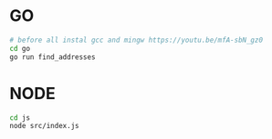 # GO
```bash
# before all instal gcc and mingw https://youtu.be/mfA-sbN_gz0
cd go
go run find_addresses
```


# NODE
```bash
cd js
node src/index.js
```